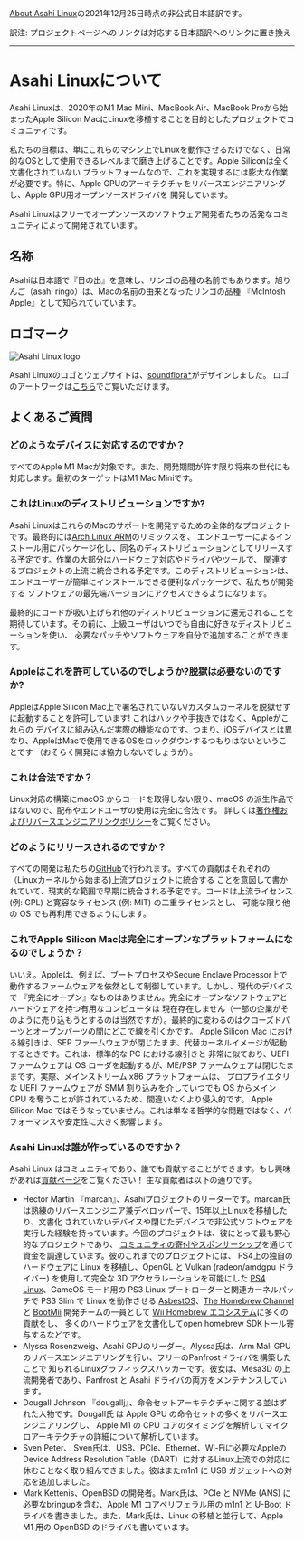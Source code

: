 [About Asahi Linux](https://asahilinux.org/about/)の2021年12月25日時点の非公式日本語訳です。

訳注: プロジェクトページへのリンクは対応する日本語訳へのリンクに置き換え

---
# Asahi Linuxについて
Asahi Linuxは、2020年のM1 Mac Mini、MacBook Air、MacBook Proから始まったApple Silicon MacにLinuxを移植することを目的としたプロジェクトでコミュニティです。

私たちの目標は、単にこれらのマシン上でLinuxを動作させるだけでなく、日常的なOSとして使用できるレベルまで磨き上げることです。Apple Siliconは全く文書化されていない
プラットフォームなので、これを実現するには膨大な作業が必要です。特に、Apple GPUのアーキテクチャをリバースエンジニアリングし、Apple GPU用オープンソースドライバを
開発しています。

Asahi Linuxはフリーでオープンソースのソフトウェア開発者たちの活発なコミュニティによって開発されています。

## 名称
Asahiは日本語で『日の出』を意味し、リンゴの品種の名前でもあります。旭りんご（asahi ringo）は、Macの名前の由来となったリンゴの品種
『McIntosh Apple』として知られていています。

## ロゴマーク
![Asahi Linux logo](https://asahilinux.org/img/AsahiLinux_logomark.svg)

Asahi Linuxのロゴとウェブサイトは、[soundflora\*](https://soundflora.tokyo/)がデザインしました。
ロゴのアートワークは[こちら](https://github.com/AsahiLinux/artwork/tree/main/logos)でご覧いただけます。

## よくあるご質問
### どのようなデバイスに対応するのですか？
すべてのApple M1 Macが対象です。また、開発期間が許す限り将来の世代にも対応します。最初のターゲットはM1 Mac Miniです。

### これはLinuxのディストリビューションですか?
Asahi LinuxはこれらのMacのサポートを開発するための全体的なプロジェクトです。最終的には[Arch Linux ARM](https://archlinuxarm.org/)のリミックスを、
エンドユーザーによるインストール用にパッケージ化し、同名のディストリビューションとしてリリースする予定です。作業の大部分はハードウェア対応やドライバやツールで、
関連するプロジェクトの上流に統合される予定です。このディストリビューションは、エンドユーザーが簡単にインストールできる便利なパッケージで、私たちが開発する
ソフトウェアの最先端バージョンにアクセスできるようになります。

最終的にコードが吸い上げられ他のディストリビューションに還元されることを期待しています。その前に、上級ユーザはいつでも自由に好きなディストリビューションを使い、
必要なパッチやソフトウェアを自分で追加することができます。

### Appleはこれを許可しているのでしょうか?脱獄は必要ないのですか?
AppleはApple Silicon Mac上で署名されていない/カスタムカーネルを脱獄せずに起動することを許可しています! これはハックや手抜きではなく、Appleがこれらの
デバイスに組み込んだ実際の機能なのです。つまり、iOSデバイスとは異なり、AppleはMacで使用できるOSをロックダウンするつもりはないということです
（おそらく開発には協力しないでしょうが）。

### これは合法ですか？
Linux対応の構築にmacOS からコードを取得しない限り、macOS の派生作品ではないので、配布やエンドユーザの使用は完全に合法です。
詳しくは[著作権およびリバースエンジニアリングポリシー](https://github.com/asfdrwe/asahi-linux-translations/blob/main/copyright.md)をご覧ください。

### どのようにリリースされるのですか？
すべての開発は私たちの[GitHub](https://github.com/AsahiLinux)で行われます。すべての貢献はそれぞれの（Linuxカーネルから始まる)上流プロジェクトに統合する
ことを意図して書かれていて、現実的な範囲で早期に統合される予定です。コードは上流ライセンス (例: GPL) と寛容なライセンス (例: MIT) の二重ライセンスとし、
可能な限り他の OS でも再利用できるようにします。

### これでApple Silicon Macは完全にオープンなプラットフォームになるのでしょうか？
いいえ。Appleは、例えば、ブートプロセスやSecure Enclave Processor上で動作するファームウェアを依然として制御しています。しかし、現代のデバイスで
『完全にオープン』なものはありません。完全にオープンなソフトウェアとハードウェアを持つ有用なコンピュータは
現在存在しません（一部の企業がそのように売り込もうとするのは当然ですが）。最終的に変わるのはクローズドパーツとオープンパーツの間にどこで線を引くかです。
Apple Silicon Mac における線引きは、SEP ファームウェアが閉じたまま、代替カーネルイメージが起動するときです。これは、標準的な PC における線引きと
非常に似ており、UEFI ファームウェアは OS ローダを起動するが、ME/PSP ファームウェアは閉じたままです。実際、メインストリーム x86 プラットフォームは、
プロプライエタリな UEFI ファームウェアが SMM 割り込みを介していつでも OS からメイン CPU を奪うことが許されているため、間違いなくより侵入的です。
Apple Silicon Mac ではそうなっていません。これは単なる哲学的な問題ではなく、パフォーマンスや安定性に大きく影響します。

### Asahi Linuxは誰が作っているのですか？
Asahi Linux はコミュニティであり、誰でも貢献することができます。もし興味があれば[貢献ページ](https://github.com/asfdrwe/asahi-linux-translations/blob/main/contribute.md)をご覧ください！
主な貢献者は以下の通りです。

- Hector Martin 『marcan』、Asahiプロジェクトのリーダーです。marcan氏は熟練のリバースエンジニア兼デベロッパーで、15年以上Linuxを移植したり、文書化
されていないデバイスや閉じたデバイスで非公式ソフトウェアを実行した経験を持っています。今回のプロジェクトは、彼にとって最も野心的なプロジェクトであり、
[コミュニティの寄付やスポンサーシップ](https://asahilinux.org/support)を通じて資金を調達しています。彼のこれまでのプロジェクトには、
PS4上の独自のハードウェアに Linux を移植し、OpenGL と Vulkan (radeon/amdgpu ドライバー) を使用して完全な 3D アクセラレーションを可能にした 
[PS4 Linux](https://github.com/fail0verflow/ps4-linux)、GameOS モード用の PS3 Linux ブートローダーと関連カーネルパッチで PS3 Slim で Linux を動作させる 
[AsbestOS](https://github.com/marcan/asbestos)、[The Homebrew Channel](https://wiibrew.org/wiki/Homebrew_Channel) と 
[BootMii](https://wiibrew.org/wiki/BootMii) 開発チームの一員として [Wii Homebrew エコシステム](https://wiibrew.org/)に多くの貢献をし、
多くのハードウェアを文書化してopen homebrew SDKトール寄与するなどです。
- Alyssa Rosenzweig、Asahi GPUのリーダー。Alyssa氏は、Arm Mali GPUのリバースエンジニアリングを行い、フリーのPanfrostドライバを構築したことで
知られるLinuxグラフィックスハッカーです。彼女は、Mesa3D の上流開発者であり、Panfrost と Asahi ドライバの両方をメンテナンスしています。
- Dougall Johnson 『dougallj』、命令セットアーキテクチャに関する並はずれた人物です。Dougall氏 は Apple GPU の命令セットの多くをリバースエンジニアリングし、
Apple M1 の CPU コアのタイミングを解析してマイクロアーキテクチャの詳細について解析しています。
- Sven Peter、 Sven氏は、USB、PCIe、Ethernet、Wi-Fiに必要なAppleのDevice Address Resolution Table（DART）に対するLinux上流での対応に
休むことなく取り組んできました。彼はまたm1n1 に USB ガジェットへの対応を追加しました。
- Mark Kettenis、OpenBSD の開発者。Mark氏は、PCIe と NVMe (ANS) に必要なbringupを含む、Apple M1 コアペリフェラル用の m1n1 と U-Boot 
ドライバを書きました。また、Mark氏は、Linux の移植と並行して、Apple M1 用の OpenBSD のドライバも書いています。
